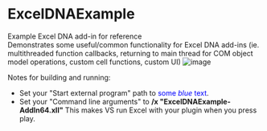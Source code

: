 # ExcelDNAExample
Example Excel DNA add-in for reference\
Demonstrates some useful/common functionality for Excel DNA add-ins (ie. multithreaded function callbacks, returning to main thread for COM object model operations, custom cell functions, custom UI)
![image](https://user-images.githubusercontent.com/7013902/155989182-c76cccc6-88f0-47ba-95cb-f04719f5c9a5.png)

Notes for building and running:
* Set your "Start external program" path to    <span style="color:blue">some *blue* text</span>.
* Set your "Command line arguments" to   **/x "ExcelDNAExample-AddIn64.xll"** 
This makes VS run Excel with your plugin when you press play.
